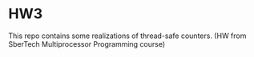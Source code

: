 # HW3
This repo contains some realizations of thread-safe counters. (HW from SberTech Multiprocessor Programming course) 
